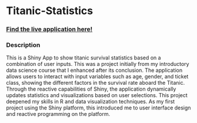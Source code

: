 # Titanic-Statistics

### [Find the live application here!](https://andrewleaventon.shinyapps.io/titanic-survival/)

### Description
 This is a Shiny App to show titanic survival statistics based on a combination of user inputs. This was a project initially from my introductory data science course that I enhanced after its conclusion. The application allows users to interact with input variables such as age, gender, and ticket class, showing the different factors in the survival rate aboard the Titanic. Through the reactive capabilities of Shiny, the application dynamically updates statistics and visualizations based on user selections. This project deepened my skills in R and data visualization techniques. As my first project using the Shiny platform, this introduced me to user interface design and reactive programming on the platform.